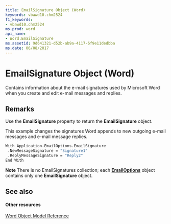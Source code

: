 ```yaml
---
title: EmailSignature Object (Word)
keywords: vbawd10.chm2524
f1_keywords:
- vbawd10.chm2524
ms.prod: word
api_name:
- Word.EmailSignature
ms.assetid: 9d641321-d52b-ab9a-4117-6f9e11dedbba
ms.date: 06/08/2017
---
```



# EmailSignature Object (Word)

Contains information about the e-mail signatures used by Microsoft Word when you create and edit e-mail messages and replies.


## Remarks

Use the  **EmailSignature** property to return the **EmailSignature** object.

This example changes the signatures Word appends to new outgoing e-mail messages and e-mail message replies.




```vb
With Application.EmailOptions.EmailSignature 
 .NewMessageSignature = "Signature1" 
 .ReplyMessageSignature = "Reply2" 
End With
```


 **Note**  There is no EmailSignatures collection; each  **[EmailOptions](Word.EmailOptions.md)** object contains only one **EmailSignature** object.


## See also


#### Other resources


[Word Object Model Reference](http://msdn.microsoft.com/library/be452561-b436-bb9b-6f94-3faa9a74a6fd%28Office.15%29.aspx)


